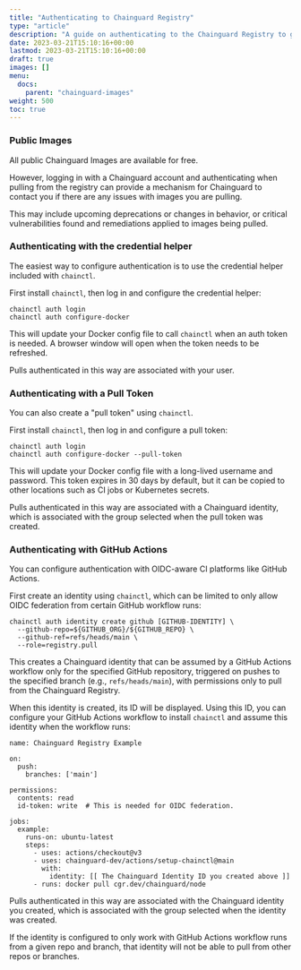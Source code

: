 ```yaml
---
title: "Authenticating to Chainguard Registry"
type: "article"
description: "A guide on authenticating to the Chainguard Registry to get images"
date: 2023-03-21T15:10:16+00:00
lastmod: 2023-03-21T15:10:16+00:00
draft: true
images: []
menu:
  docs:
    parent: "chainguard-images"
weight: 500
toc: true
---
```


### Public Images

All public Chainguard Images are available for free.

However, logging in with a Chainguard account and authenticating when pulling from the registry can provide a mechanism for Chainguard to contact you if there are any issues with images you are pulling.

This may include upcoming deprecations or changes in behavior, or critical vulnerabilities found and remediations applied to images being pulled.

### Authenticating with the credential helper

The easiest way to configure authentication is to use the credential helper included with `chainctl`.

First install `chainctl`, then log in and configure the credential helper:

```
chainctl auth login
chainctl auth configure-docker
```

This will update your Docker config file to call `chainctl` when an auth token is needed. A browser window will open when the token needs to be refreshed.

Pulls authenticated in this way are associated with your user.

### Authenticating with a Pull Token

You can also create a "pull token" using `chainctl`.

First install `chainctl`, then log in and configure a pull token:

```
chainctl auth login
chainctl auth configure-docker --pull-token
```

This will update your Docker config file with a long-lived username and password. This token expires in 30 days by default, but it can be copied to other locations such as CI jobs or Kubernetes secrets.

Pulls authenticated in this way are associated with a Chainguard identity, which is associated with the group selected when the pull token was created.

### Authenticating with GitHub Actions

You can configure authentication with OIDC-aware CI platforms like GitHub Actions.

First create an identity using `chainctl`, which can be limited to only allow OIDC federation from certain GitHub workflow runs:

```
chainctl auth identity create github [GITHUB-IDENTITY] \
  --github-repo=${GITHUB_ORG}/${GITHUB_REPO} \
  --github-ref=refs/heads/main \
  --role=registry.pull
```

This creates a Chainguard identity that can be assumed by a GitHub Actions workflow only for the specified GitHub repository, triggered on pushes to the specified branch (e.g., `refs/heads/main`), with permissions only to pull from the Chainguard Registry.

When this identity is created, its ID will be displayed. Using this ID, you can configure your GitHub Actions workflow to install `chainctl` and assume this identity when the workflow runs:

```
name: Chainguard Registry Example

on:
  push:
    branches: ['main']

permissions:
  contents: read
  id-token: write  # This is needed for OIDC federation.

jobs:
  example:
    runs-on: ubuntu-latest
    steps:
      - uses: actions/checkout@v3
      - uses: chainguard-dev/actions/setup-chainctl@main
        with:
          identity: [[ The Chainguard Identity ID you created above ]]
      - runs: docker pull cgr.dev/chainguard/node
```

Pulls authenticated in this way are associated with the Chainguard identity you created, which is associated with the group selected when the identity was created.

If the identity is configured to only work with GitHub Actions workflow runs from a given repo and branch, that identity will not be able to pull from other repos or branches.
